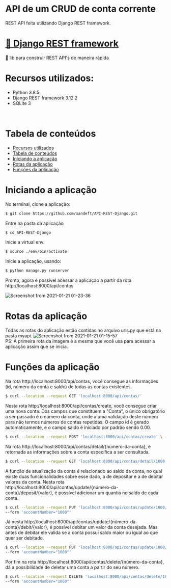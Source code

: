 # API de um CRUD de conta corrente


<p>REST API feita utilizando Django REST framework.</p>

<h1>
    <a href="https://www.django-rest-framework.org/">🔗 Django REST framework</a>
</h1>
<p >🚀 lib para construir REST API's de maneira rápida</p>

Recursos utilizados:
=================
  <ul>
    <li>Python 3.8.5</li>
    <li>Django REST framework 3.12.2</li>
    <li>SQLite 3</li>
  </ul>
<br>

Tabela de conteúdos
=================
* [Recursos utilizados](#Recursos)
* [Tabela de conteúdos](#table-of-contents)
* [Iniciando a aplicação](#start)
* [Rotas da aplicação](#rotas)
* [Funções da aplicação](#funções)

Iniciando a aplicação
=================
No terminal, clone a aplicação:
```bash
$ git clone https://github.com/xandeft/API-REST-Django.git
```
Entre na pasta da aplicação
```bash
$ cd API-REST-Django
```
Inicie a virtual env:
```bash
$ source ./env/bin/activate
```
Inicie a aplicação, usando:
```bash
$ python manage.py runserver
```

Pronto, agora é possível acessar a aplicação a partir da rota http://localhost:8000/api/contas

![Screenshot from 2021-01-21 01-23-36](https://user-images.githubusercontent.com/57076602/105279935-6cdbf880-5b87-11eb-85cd-02fd0aa4be4b.png)
<br>

Rotas da aplicação
=================
Todas as rotas do aplicação estão contidas no arquivo urls.py que está na pasta myapi.
![Screenshot from 2021-01-21 01-15-57](https://user-images.githubusercontent.com/57076602/105279469-58e3c700-5b86-11eb-8f40-2eb870b09ed4.png)
<br>
PS: A primeira rota da imagem é a mesma que você usa para acessar a aplicação assim que se inicia.

Funções da aplicação
=================
Na rota http://localhost:8000/api/contas, você consegue as informações (id, número da conta e saldo) de todas as contas existentes.
```bash
$ curl --location --request GET 'localhost:8000/api/contas/'
```
Nesta rota http://localhost:8000/api/contas/create, você consegue criar uma nova conta. Dos campos que constituem a "Conta", o único obrigatório a ser passado é o número da conta, onde a uma validação deste número para não termos números de contas repetidas. O campo id é gerado automaticamente, e o campo saldo é iniciado por padrão sendo 0.00. 
```bash
$ curl --location --request POST 'localhost:8000/api/contas/create' \ --form 'accountNumber="1000"'
```
Na rota http://localhost:8000/api/contas/detail/{número-da-conta}, é retornada as informações sobre a conta específica a ser consultada.
```bash
$ curl --location --request GET 'localhost:8000/api/contas/detail/1000'
```
A função de atualização da conta é relacionado ao saldo da conta, no qual existe duas funcionalidades sobre esse dado, a de depositar e a de debitar valores da conta.
Nesta rota http://localhost:8000/api/contas/update/{número-da-conta}/deposit/{valor}, é possível adicionar um quantia no saldo de cada conta.
```bash
$ curl --location --request PUT 'localhost:8000/api/contas/update/1000/deposit/10' \
--form 'accountNumber="1000"'
```
Já nesta http://localhost:8000/api/contas/update/{número-da-conta}/debit/{valor}, é possível debitar um valor da conta desejada. Mas antes de debitar ele valida se a conta possuí saldo maior ou igual ao que quer ser debitado.
```bash
$ curl --location --request PUT 'localhost:8000/api/contas/update/1000/debit/10' \
--form 'accountNumber="1000"'
```
Por fim na rota http://localhost:8000/api/contas/delete/{número-da-conta}, dá a possibilidade de deletar uma conta a partir do seu número.
```bash
$ curl --location --request DELETE 'localhost:8000/api/contas/delete/1000' \
--form 'accountNumber="1000"'
```
